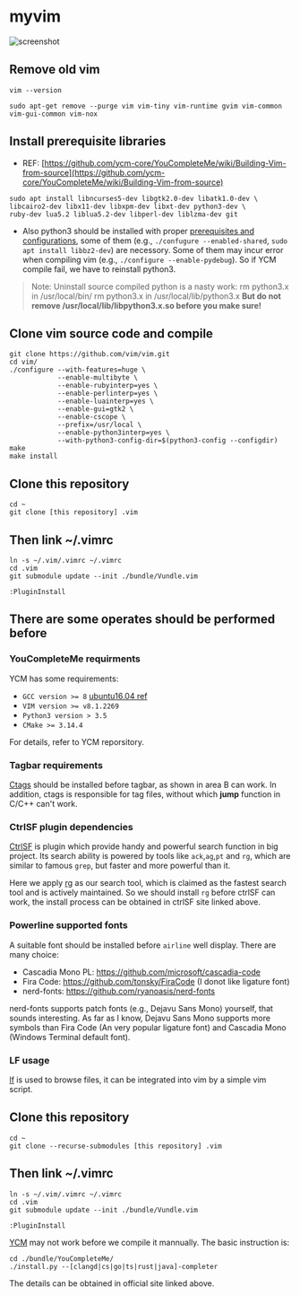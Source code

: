 # myvim

![screenshot](https://i.loli.net/2021/11/22/wNt5PvpkadhErHq.png)

## Remove old vim
```shell
vim --version

sudo apt-get remove --purge vim vim-tiny vim-runtime gvim vim-common vim-gui-common vim-nox
```

## Install prerequisite libraries
* REF: [https://github.com/ycm-core/YouCompleteMe/wiki/Building-Vim-from-source](https://github.com/ycm-core/YouCompleteMe/wiki/Building-Vim-from-source)
```shell
sudo apt install libncurses5-dev libgtk2.0-dev libatk1.0-dev \
libcairo2-dev libx11-dev libxpm-dev libxt-dev python3-dev \
ruby-dev lua5.2 liblua5.2-dev libperl-dev liblzma-dev git
```
* Also python3 should be installed with proper [prerequisites and configurations](https://stackoverflow.com/questions/8097161/how-would-i-build-python-myself-from-source-code-on-ubuntu), some of them (e.g., `./confugure --enabled-shared`, `sudo apt install libbz2-dev`) are necessory. Some of them may incur error when compiling vim (e.g., `./configure --enable-pydebug`). So if YCM compile fail, we have to reinstall python3.

> Note: Uninstall source compiled python is a nasty work:
> rm python3.x in /usr/local/bin/
> rm python3.x in /usr/local/lib/python3.x
**But do not remove /usr/local/lib/libpython3.x.so before you make sure!**

## Clone vim source code and compile
```shell
git clone https://github.com/vim/vim.git
cd vim/
./configure --with-features=huge \
            --enable-multibyte \
            --enable-rubyinterp=yes \
            --enable-perlinterp=yes \
            --enable-luainterp=yes \
            --enable-gui=gtk2 \
            --enable-cscope \
            --prefix=/usr/local \
            --enable-python3interp=yes \
            --with-python3-config-dir=$(python3-config --configdir)
make
make install
```

## Clone this repository
```shell
cd ~
git clone [this repository] .vim
```
## Then link ~/.vimrc
```shell
ln -s ~/.vim/.vimrc ~/.vimrc
cd .vim
git submodule update --init ./bundle/Vundle.vim

:PluginInstall
```

## There are some operates should be performed before
### YouCompleteMe requirments
YCM has some requirements:
* `GCC version >= 8` [ubuntu16.04 ref](https://gist.github.com/jlblancoc/99521194aba975286c80f93e47966dc5)
* `VIM version >= v8.1.2269`
* `Python3 version > 3.5`
* `CMake >= 3.14.4`

For details, refer to YCM reporsitory.

### Tagbar requirements
[Ctags](https://ctags.io/) should be installed before tagbar, as shown in area B can work. In addition, ctags is responsible for tag files, without which **jump** function in C/C++ can't work.

### CtrlSF plugin dependencies
[CtrlSF](https://github.com/dyng/ctrlsf.vim) is plugin which provide handy and powerful search function in big project. Its search ability is powered by tools like `ack`,`ag`,`pt` and `rg`, which are similar to famous `grep`, but faster and more powerful than it.

Here we apply [rg](https://github.com/BurntSushi/ripgrep) as our search tool, which is claimed as the fastest search tool and is actively maintained.
So we should install `rg` before ctrlSF can work, the install process can be obtained in ctrlSF site linked above.

### Powerline supported fonts
A suitable font should be installed before `airline` well display. There are many choice:
* Cascadia Mono PL: https://github.com/microsoft/cascadia-code
* Fira Code: https://github.com/tonsky/FiraCode (I donot like ligature font)
* nerd-fonts: https://github.com/ryanoasis/nerd-fonts

nerd-fonts supports patch fonts (e.g., Dejavu Sans Mono) yourself, that sounds interesting. As far as I know, Dejavu Sans Mono supports more symbols than Fira Code (An very popular ligature font) and Cascadia Mono (Windows Terminal default font).

### LF usage
[lf](https://github.com/gokcehan/lf) is used to browse files, it can be integrated into vim by a simple vim script.

## Clone this repository
```shell
cd ~
git clone --recurse-submodules [this repository] .vim
```
## Then link ~/.vimrc
```shell
ln -s ~/.vim/.vimrc ~/.vimrc
cd .vim
git submodule update --init ./bundle/Vundle.vim

:PluginInstall
```

[YCM](https://github.com/ycm-core/YouCompleteMe) may not work before we compile it mannually.
The basic instruction is:
```
cd ./bundle/YouCompleteMe/
./install.py --[clangd|cs|go|ts|rust|java]-completer
```
The details can be obtained in official site linked above.
